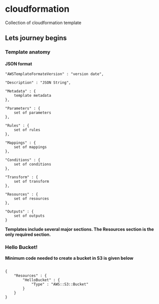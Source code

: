 # cloudformation
Collection of cloudformation template 

## Lets journey begins

### Template anatomy

#### JSON format
```
"AWSTemplateFormateVersion" : "version date",

"Description" : "JSON String",

"Metadata" : {
    template metadata
},

"Parameters" : {
    set of parameters
},

"Rules" : {
    set of rules
},

"Mappings" : {
    set of mappings
},

"Conditions" : {
    set of conditions
},

"Transform" : {
    set of transform
},

"Resources" : {
    set of resources
},

"Outputs" : {
    set of outputs
}
```

**Templates include several major sections. The Resources section is the only required section.** 

### Hello Bucket!
**Minimum code needed to create a bucket in S3 is given below**

```

{
    "Resources" : {
        "HelloBucket" : {
            "Type" : "AWS::S3::Bucket"
        }
    }
}

```